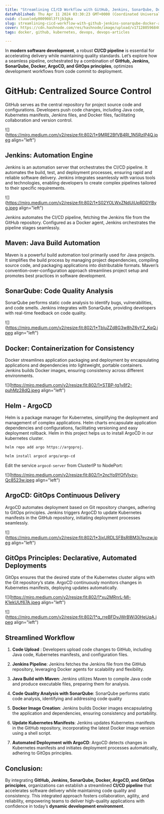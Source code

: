 ```yaml
---
title: "Streamlining CI/CD Workflow with GitHub, Jenkins, SonarQube, Docker, ArgoCD, and GitOps"
datePublished: Thu Apr 11 2024 03:30:23 GMT+0000 (Coordinated Universal Time)
cuid: cluuolody000908l3ftjb3gka
slug: streamlining-cicd-workflow-with-github-jenkins-sonarqube-docker-argocd-and-gitops
cover: https://cdn.hashnode.com/res/hashnode/image/upload/v1712805968400/35c3e0a8-59e7-4009-9673-cc5331962fa2.png
tags: docker, github, kubernetes, devops, devops-articles

---
```


In **modern software development**, a robust **CI/CD pipeline** is essential for accelerating delivery while maintaining quality standards. Let’s explore how a seamless pipeline, orchestrated by a combination of **GitHub, Jenkins, SonarQube, Docker, ArgoCD, and GitOps principles**, optimizes development workflows from code commit to deployment.

# **GitHub: Centralized Source Control**

GitHub serves as the central repository for project source code and configurations. Developers push code changes, including Java code, Kubernetes manifests, Jenkins files, and Docker files, facilitating collaboration and version control.

![](https://miro.medium.com/v2/resize:fit:802/1*9MRE2BfVB4RI_1N5RzlP4Q.jpeg align="left")

## **Jenkins: Automation Engine**

Jenkins is an automation server that orchestrates the CI/CD pipeline. It automates the build, test, and deployment processes, ensuring rapid and reliable software delivery. Jenkins integrates seamlessly with various tools and technologies, enabling developers to create complex pipelines tailored to their specific requirements.

![](https://miro.medium.com/v2/resize:fit:802/1*S02YOLWxZNdUiUpRDDYByg.jpeg align="left")

Jenkins automates the CI/CD pipeline, fetching the Jenkins file from the GitHub repository. Configured as a Docker agent, Jenkins orchestrates the pipeline stages seamlessly.

## **Maven: Java Build Automation**

Maven is a powerful build automation tool primarily used for Java projects. It simplifies the build process by managing project dependencies, compiling source code, and packaging applications into distributable formats. Maven’s convention-over-configuration approach streamlines project setup and promotes best practices in software development.

## **SonarQube: Code Quality Analysis**

SonarQube performs static code analysis to identify bugs, vulnerabilities, and code smells. Jenkins integrates with SonarQube, providing developers with real-time feedback on code quality.

![](https://miro.medium.com/v2/resize:fit:802/1*TbluZZd8G3w8hZ6vYZ_KqQ.jpeg align="left")

## **Docker: Containerization for Consistency**

Docker streamlines application packaging and deployment by encapsulating applications and dependencies into lightweight, portable containers. Jenkins builds Docker images, ensuring consistency across different environments.

![](https://miro.medium.com/v2/resize:fit:802/1*STBP-tg1y8f2-puhMz28dQ.jpeg align="left")

## **Helm - ArgoCD**

Helm is a package manager for Kubernetes, simplifying the deployment and management of complex applications. Helm charts encapsulate application dependencies and configurations, facilitating versioning and easy deployment rollback. Helm in this project helps us to install ArgoCD in our kubernetes cluster.

```bash
helm repo add argo https://argoproj.
```

```bash
helm install argocd argo/argo-cd
```

Edit the service `argocd-server` from ClusterIP to NodePort:

![](https://miro.medium.com/v2/resize:fit:802/1*2ncYp9YOfVlyzy-Qc8523w.jpeg align="left")

## **ArgoCD: GitOps Continuous Delivery**

ArgoCD automates deployment based on Git repository changes, adhering to GitOps principles. Jenkins triggers ArgoCD to update Kubernetes manifests in the GitHub repository, initiating deployment processes seamlessly.

![](https://miro.medium.com/v2/resize:fit:802/1*3jxURDLSFBsRIBM3j7evzw.jpeg align="left")

## **GitOps Principles: Declarative, Automated Deployments**

GitOps ensures that the desired state of the Kubernetes cluster aligns with the Git repository’s state. ArgoCD continuously monitors changes in Kubernetes manifests, deploying updates automatically.

![](https://miro.medium.com/v2/resize:fit:802/1*xu2MRnrL-Ml-K1ekUUf67A.jpeg align="left")

![](https://miro.medium.com/v2/resize:fit:802/1*q_rreBFDvJWrBWi30HeUqA.jpeg align="left")

## **Streamlined Workflow**

1. **Code Upload** : Developers upload code changes to GitHub, including Java code, Kubernetes manifests, and configuration files.
    
2. **Jenkins Pipeline**: Jenkins fetches the Jenkins file from the GitHub repository, leveraging Docker agents for scalability and flexibility.
    
3. **Java Build with Maven**: Jenkins utilizes Maven to compile Java code and produce executable files, preparing them for analysis.
    
4. **Code Quality Analysis with SonarQube**: SonarQube performs static code analysis, identifying and addressing code quality
    
5. **Docker Image Creation**: Jenkins builds Docker images encapsulating the application and dependencies, ensuring consistency and portability.
    
6. **Update Kubernetes Manifests**: Jenkins updates Kubernetes manifests in the GitHub repository, incorporating the latest Docker image version using a shell script.
    
7. **Automated Deployment with ArgoCD**: ArgoCD detects changes in Kubernetes manifests and initiates deployment processes automatically, adhering to GitOps principles.
    

## **Conclusion:**

By integrating **GitHub, Jenkins, SonarQube, Docker, ArgoCD, and GitOps principles**, organizations can establish a streamlined **CI/CD pipeline** that accelerates software delivery while maintaining code quality and consistency. This integrated approach fosters collaboration, agility, and reliability, empowering teams to deliver high-quality applications with confidence in today’s **dynamic development environment**.